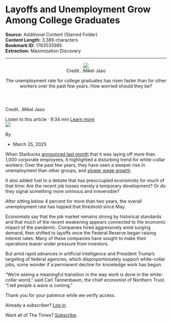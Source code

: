 # Layoffs and Unemployment Grow Among College Graduates

**Source:** Additional Content (Starred Folder)  
**Content Length:** 3,389 characters  
**Bookmark ID:** 1763535985  
**Extraction:** Maximization Discovery

---

<article><div><header><div><div><figure><div><picture><img src="https://static01.nyt.com/images/2025/03/22/business/00management-layoffs/00management-layoffs-jumbo.jpg?quality=75&amp;auto=webp"></picture></div><figcaption><span><span>Credit...</span><span><span>Mikel Jaso</span></span></span></figcaption></figure></div></div><div><div><div><p>The unemployment rate for college graduates has risen faster than for other workers over the past few years. How worried should they be?</p></div></div></div></header><div><p><span><span>Credit...</span><span><span>Mikel Jaso</span></span></span></p></div><div><div><div><div><div><div>Listen to this article · 9:34 min <span><a href="https://help.nytimes.com/hc/en-us/articles/24318293692180">Learn more</a></span></div></div></div></div></div><div><div><div><a href="https://www.nytimes.com/by/noam-scheiber"><img src="https://static01.nyt.com/images/2018/07/16/multimedia/author-noam-scheiber/author-noam-scheiber-thumbLarge-v2.png"></a></div><div><p><span>By </span></p></div></div><ul><li><time>March 25, 2025</time></li></ul></div></div></div><section><div><div><p>When Starbucks <a href="https://www.nytimes.com/2025/02/24/business/starbucks-layoffs.html">announced last month</a> that it was laying off more than 1,000 corporate employees, it highlighted a disturbing trend for white-collar workers: Over the past few years, they have seen a steeper rise in unemployment than other groups, and <a href="https://www.epi.org/299300/pre/6f7b90fc1f3dfd837259e8a8eab14d6ee5a3c4c4d435f2b8d0f84ec791a4a807/">slower wage growth</a>.</p><p>It also added fuel to a debate that has preoccupied economists for much of that time: Are the recent job losses merely a temporary development? Or do they signal something more ominous and irreversible?</p><p>After sitting below 4 percent for more than two years, the overall unemployment rate has topped that threshold since May.</p><p>Economists say that the job market remains strong by historical standards and that much of the recent weakening appears connected to the economic impact of the pandemic. Companies hired aggressively amid surging demand, then shifted to layoffs once the Federal Reserve began raising interest rates. Many of these companies have sought to make their operations leaner under pressure from investors.</p></div></div><div><div><p>But amid rapid advances in artificial intelligence and President Trump’s targeting of federal agencies, which disproportionately support white-collar jobs, some wonder if a permanent decline for knowledge work has begun.</p><p>“We’re seeing a meaningful transition in the way work is done in the white-collar world,” said Carl Tannenbaum, the chief economist of Northern Trust. “I tell people a wave is coming.”</p><div><div><div><div><div><p>Thank you for your patience while we verify access.</p><p>Already a subscriber? <a href="https://myaccount.nytimes.com/auth/login?response_type=cookie&amp;client_id=vi&amp;redirect_uri=https%3A%2F%2Fwww.nytimes.com%2F2025%2F03%2F25%2Fbusiness%2Feconomy%2Fwhite-collar-layoffs.html&amp;asset=opttrunc">Log in</a>.</p><p>Want all of The Times? <a href="https://www.nytimes.com/subscription?campaignId=89WYR&amp;redirect_uri=https%3A%2F%2Fwww.nytimes.com%2F2025%2F03%2F25%2Fbusiness%2Feconomy%2Fwhite-collar-layoffs.html">Subscribe</a>.</p></div></div></div></div></div></div></div></section></article>
